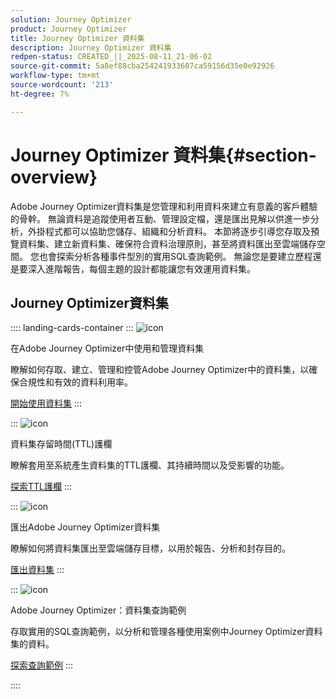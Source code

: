 ```yaml
---
solution: Journey Optimizer
product: Journey Optimizer
title: Journey Optimizer 資料集
description: Journey Optimizer 資料集
redpen-status: CREATED_||_2025-08-11_21-06-02
source-git-commit: 5a8ef88cba254241933607ca59156d35e0e92926
workflow-type: tm+mt
source-wordcount: '213'
ht-degree: 7%

---
```



# Journey Optimizer 資料集{#section-overview}

Adobe Journey Optimizer資料集是您管理和利用資料來建立有意義的客戶體驗的骨幹。 無論資料是追蹤使用者互動、管理設定檔，還是匯出見解以供進一步分析，外掛程式都可以協助您儲存、組織和分析資料。 本節將逐步引導您存取及預覽資料集、建立新資料集、確保符合資料治理原則，甚至將資料匯出至雲端儲存空間。 您也會探索分析各種事件型別的實用SQL查詢範例。 無論您是要建立歷程還是要深入進階報告，每個主題的設計都能讓您有效運用資料集。

## Journey Optimizer資料集

:::: landing-cards-container
:::
![icon](https://cdn.experienceleague.adobe.com/icons/circle-play.svg?lang=zh-Hant)

在Adobe Journey Optimizer中使用和管理資料集

瞭解如何存取、建立、管理和控管Adobe Journey Optimizer中的資料集，以確保合規性和有效的資料利用率。

[開始使用資料集](../using/data/get-started-datasets.md)
:::

:::
![icon](https://cdn.experienceleague.adobe.com/icons/shield-halved.svg?lang=zh-Hant)

資料集存留時間(TTL)護欄

瞭解套用至系統產生資料集的TTL護欄、其持續時間以及受影響的功能。

[探索TTL護欄](../using/data/datasets-ttl.md)
:::

:::
![icon](https://cdn.experienceleague.adobe.com/icons/list-check.svg?lang=zh-Hant)

匯出Adobe Journey Optimizer資料集

瞭解如何將資料集匯出至雲端儲存目標，以用於報告、分析和封存目的。

[匯出資料集](../using/data/export-datasets.md)
:::

:::
![icon](https://cdn.experienceleague.adobe.com/icons/code-branch.svg?lang=zh-Hant)

Adobe Journey Optimizer：資料集查詢範例

存取實用的SQL查詢範例，以分析和管理各種使用案例中Journey Optimizer資料集的資料。

[探索查詢範例](../using/data/datasets-query-examples.md)
:::

::::
